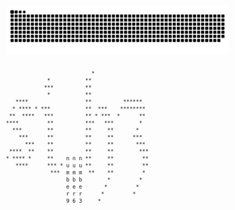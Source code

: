                                                      

<!--
**si963hz/si963hz** is a ✨ _special_ ✨ repository because its `README.md` (this file) appears on your GitHub profile.

Here are some ideas to get you started:

- 🔭 I’m currently working on ...
- 🌱 I’m currently learning ...
- 👯 I’m looking to collaborate on ...
- 🤔 I’m looking for help with ...
- 💬 Ask me about ...
- 📫 How to reach me: ...
- 😄 Pronouns: ...
- ⚡ Fun fact: ...
-->

<picture>
  <source
    media="(prefers-color-scheme: dark)"
    srcset="https://raw.githubusercontent.com/platane/snk/output/github-contribution-grid-snake-dark.svg"
  />
  <source
    media="(prefers-color-scheme: light)"
    srcset="https://raw.githubusercontent.com/platane/snk/output/github-contribution-grid-snake.svg"
  />
  <img
    alt="github contribution grid snake animation"
    src="https://raw.githubusercontent.com/platane/snk/output/github-contribution-grid-snake.svg"
  />
</picture>
                                                                               



```
                                              
                           *                  
             *           **                   
            ***          **                   
             *           **                   
   ****                  **          ******   
  * **** * ***           **  ***    ********  
 **  ****   ***          ** * ***  *      **  
****         **          ***   ***        *   
  ***        **          **     **       *    
    ***      **          **     **      ***   
      ***    **          **     **       ***  
 ****  **    **          **     **        *** 
* **** *     **    n n n **     **         ** 
   ****      *** * u u u **     **         ** 
              ***  m m m  **    **         *  
                   b b b        *         *   
                   e e e       *         *    
                   r r r      *         *     
                   9 6 3     *                
                                              
```

